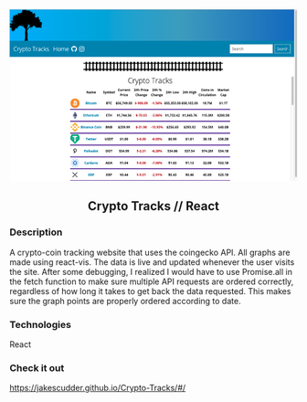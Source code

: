 <div align="center">

<img margin-left="auto" margin-right="auto" src="frontend/src/Crypto-Tracker.png" height="300">
</img>

## Crypto Tracks // React 

</div>

### Description

A crypto-coin tracking website that uses the coingecko API.  All graphs are made using react-vis.  The data is live and updated whenever the user visits the site.  After some debugging, I realized I would have to use Promise.all in the fetch function to make sure multiple API requests are ordered correctly, regardless of how long it takes to get back the data requested. This makes sure the graph points are properly ordered according to date.

### Technologies

React

### Check it out

https://jakescudder.github.io/Crypto-Tracks/#/
